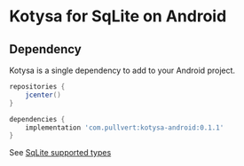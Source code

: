 # Kotysa for SqLite on Android

## Dependency

Kotysa is a single dependency to add to your Android project.

```groovy
repositories {
    jcenter()
}

dependencies {
    implementation 'com.pullvert:kotysa-android:0.1.1'
}
```

See [SqLite supported types](../docs/table-modelling.md#SqLite)
